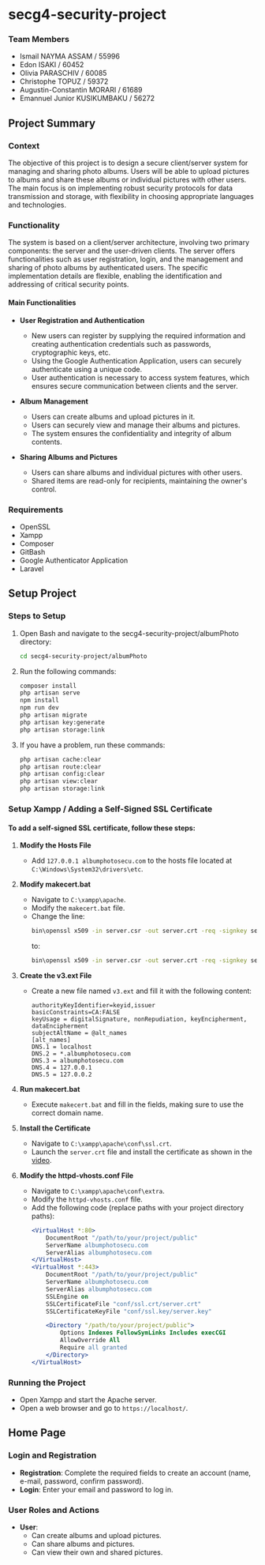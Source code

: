 # secg4-security-project

### Team Members
- Ismail NAYMA ASSAM / 55996
- Edon ISAKI / 60452
- Olivia PARASCHIV / 60085
- Christophe TOPUZ / 59372
- Augustin-Constantin MORARI / 61689
- Emannuel Junior KUSIKUMBAKU / 56272

## Project Summary

### Context
The objective of this project is to design a secure client/server system for managing and sharing photo albums. Users will be able to upload pictures to albums and share these albums or individual pictures with other users. The main focus is on implementing robust security protocols for data transmission and storage, with flexibility in choosing appropriate languages and technologies.

### Functionality
The system is based on a client/server architecture, involving two primary components: the server and the user-driven clients. The server offers functionalities such as user registration, login, and the management and sharing of photo albums by authenticated users. The specific implementation details are flexible, enabling the identification and addressing of critical security points.

#### Main Functionalities
- **User Registration and Authentication**
  - New users can register by supplying the required information and creating authentication credentials such as passwords, cryptographic keys, etc.
  - Using the Google Authentication Application, users can securely authenticate using a unique code.
  - User authentication is necessary to access system features, which ensures secure communication between clients and the server.

- **Album Management**
  - Users can create albums and upload pictures in it.
  - Users can securely view and manage their albums and pictures.
  - The system ensures the confidentiality and integrity of album contents.

- **Sharing Albums and Pictures**
  - Users can share albums and individual pictures with other users.
  - Shared items are read-only for recipients, maintaining the owner's control.

### Requirements
- OpenSSL
- Xampp
- Composer
- GitBash
- Google Authenticator Application
- Laravel

## Setup Project

### Steps to Setup

1. Open Bash and navigate to the secg4-security-project/albumPhoto directory:
    ```bash
    cd secg4-security-project/albumPhoto
    ```

2. Run the following commands:
    ```bash
    composer install
    php artisan serve
    npm install
    npm run dev
    php artisan migrate
    php artisan key:generate
    php artisan storage:link
    ```

3. If you have a problem, run these commands:
    ```bash
    php artisan cache:clear
    php artisan route:clear
    php artisan config:clear
    php artisan view:clear
    php artisan storage:link
    ```

### Setup Xampp / Adding a Self-Signed SSL Certificate

#### To add a self-signed SSL certificate, follow these steps:

1. **Modify the Hosts File**
   - Add `127.0.0.1 albumphotosecu.com` to the hosts file located at `C:\Windows\System32\drivers\etc`.

2. **Modify makecert.bat**
   - Navigate to `C:\xampp\apache`.
   - Modify the `makecert.bat` file.
   - Change the line:
     ```bash
     bin\openssl x509 -in server.csr -out server.crt -req -signkey server.key -days 365
     ```
     to:
     ```bash
     bin\openssl x509 -in server.csr -out server.crt -req -signkey server.key -days 1000 -extfile v3.ext
     ```

3. **Create the v3.ext File**
   - Create a new file named `v3.ext` and fill it with the following content:
     ```
     authorityKeyIdentifier=keyid,issuer
     basicConstraints=CA:FALSE
     keyUsage = digitalSignature, nonRepudiation, keyEncipherment, dataEncipherment
     subjectAltName = @alt_names
     [alt_names]
     DNS.1 = localhost
     DNS.2 = *.albumphotosecu.com
     DNS.3 = albumphotosecu.com
     DNS.4 = 127.0.0.1
     DNS.5 = 127.0.0.2
     ```

4. **Run makecert.bat**
   - Execute `makecert.bat` and fill in the fields, making sure to use the correct domain name.

5. **Install the Certificate**
   - Navigate to `C:\xampp\apache\conf\ssl.crt`.
   - Launch the `server.crt` file and install the certificate as shown in the [video](https://youtu.be/eqrDHkIFe8U?si=wEMe3XLo_QlndlB1).

6. **Modify the httpd-vhosts.conf File**
   - Navigate to `C:\xampp\apache\conf\extra`.
   - Modify the `httpd-vhosts.conf` file.
   - Add the following code (replace paths with your project directory paths):
     ```apache
     <VirtualHost *:80>
         DocumentRoot "/path/to/your/project/public"
         ServerName albumphotosecu.com
         ServerAlias albumphotosecu.com
     </VirtualHost>
     <VirtualHost *:443>
         DocumentRoot "/path/to/your/project/public"
         ServerName albumphotosecu.com
         ServerAlias albumphotosecu.com
         SSLEngine on
         SSLCertificateFile "conf/ssl.crt/server.crt"
         SSLCertificateKeyFile "conf/ssl.key/server.key"

         <Directory "/path/to/your/project/public">
             Options Indexes FollowSymLinks Includes execCGI
             AllowOverride All
             Require all granted
         </Directory>
     </VirtualHost>
     ```

### Running the Project
- Open Xampp and start the Apache server.
- Open a web browser and go to `https://localhost/`.

## Home Page
### Login and Registration
- **Registration**: Complete the required fields to create an account (name, e-mail, password, confirm password).
- **Login**: Enter your email and password to log in.

### User Roles and Actions
- **User**:
  - Can create albums and upload pictures.
  - Can share albums and pictures.
  - Can view their own and shared pictures.
